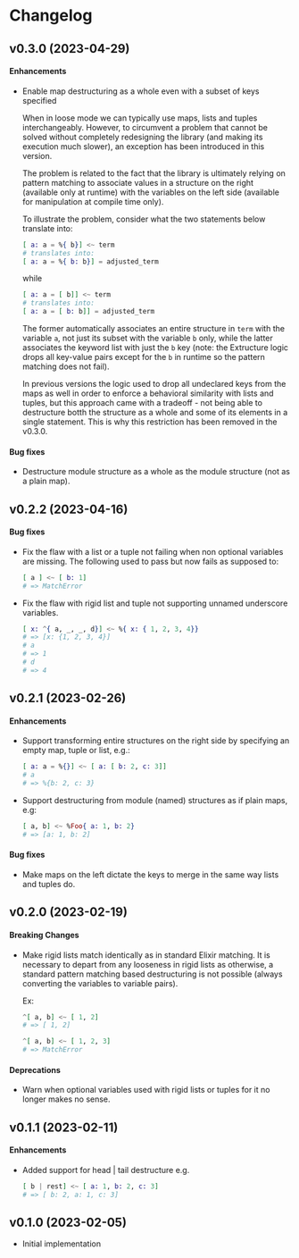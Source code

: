 # Changelog

## v0.3.0 (2023-04-29)

#### Enhancements

- Enable map destructuring as a whole even with a subset of keys specified

  When in loose mode we can typically use maps, lists and tuples interchangeably. However, to circumvent a problem that
  cannot be solved without completely redesigning the library (and making its execution much slower), an exception has
  been introduced in this version.
  
  The problem is related to the fact that the library is ultimately relying on pattern matching to associate values
  in a structure on the right (available only at runtime) with the variables on the left side (available for
  manipulation at compile time only). 
  
  To illustrate the problem, consider what the two statements below translate into:
  
  ```elixir
  [ a: a = %{ b}] <~ term
  # translates into:
  [ a: a = %{ b: b}] = adjusted_term
   ```
  
  while
  
  ```elixir
  [ a: a = [ b]] <~ term
  # translates into:
  [ a: a = [ b: b]] = adjusted_term
  ```
  
  The former automatically associates an entire structure in `term` with the variable `a`, not just its subset with the
  variable `b` only, while the latter associates the keyword list with just the `b` key (note: the Extructure logic
  drops all key-value pairs except for the `b` in runtime so the pattern matching does not fail). 
  
  In previous versions the logic used to drop all undeclared keys from the maps as well in order to enforce a behavioral
  similarity with lists and tuples, but this approach came with a tradeoff - not being able to destructure botth the
  structure as a whole and some of its elements in a single statement. This is why this restriction has been removed
  in the v0.3.0.
  
#### Bug fixes
  
- Destructure module structure as a whole as the module structure (not as a plain map). 
 
## v0.2.2 (2023-04-16)

#### Bug fixes

- Fix the flaw with a list or a tuple not failing when non optional variables are missing. The following used to pass
  but now fails as supposed to:

  ```elixir
  [ a ] <~ [ b: 1]
  # => MatchError
  ```

- Fix the flaw with rigid list and tuple not supporting unnamed underscore variables.

  ```elixir
  [ x: ^{ a, _, _, d}] <~ %{ x: { 1, 2, 3, 4}}
  # => [x: {1, 2, 3, 4}]
  # a
  # => 1
  # d
  # => 4
  ```

## v0.2.1 (2023-02-26)

#### Enhancements

- Support transforming entire structures on the right side by specifying an empty map, tuple or list, e.g.:

  ```elixir
  [ a: a = %{}] <~ [ a: [ b: 2, c: 3]]
  # a
  # => %{b: 2, c: 3}
  ``` 

- Support destructuring from module (named) structures as if plain maps, e.g:
  
  ```elixir
  [ a, b] <~ %Foo{ a: 1, b: 2}
  # => [a: 1, b: 2]
  ```

#### Bug fixes

- Make maps on the left dictate the keys to merge in the same way lists and tuples do.  

## v0.2.0 (2023-02-19)

#### Breaking Changes

- Make rigid lists match identically as in standard Elixir matching. It is necessary to depart from any looseness in
  rigid lists as otherwise, a standard pattern matching based destructuring is not possible (always converting
  the variables to variable pairs).

  Ex:
  ```elixir
  ^[ a, b] <~ [ 1, 2]
  # => [ 1, 2]
  
  ^[ a, b] <~ [ 1, 2, 3]
  # => MatchError
  ```
  
#### Deprecations

- Warn when optional variables used with rigid lists or tuples for it no longer makes no sense.

## v0.1.1 (2023-02-11)

#### Enhancements

- Added support for head | tail destructure e.g.
  ```elixir
  [ b | rest] <~ [ a: 1, b: 2, c: 3]
  # => [ b: 2, a: 1, c: 3]
  ```

## v0.1.0 (2023-02-05)

- Initial implementation
